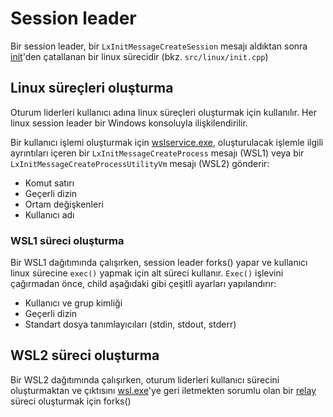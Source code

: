 # Session leader

Bir session leader, bir `LxInitMessageCreateSession` mesajı aldıktan sonra [init](init.md)'den çatallanan bir linux sürecidir (bkz. `src/linux/init.cpp`)

## Linux süreçleri oluşturma

Oturum liderleri kullanıcı adına linux süreçleri oluşturmak için kullanılır. Her linux session leader bir Windows konsoluyla ilişkilendirilir. 

Bir kullanıcı işlemi oluşturmak için [wslservice.exe](wslservice.exe.md), oluşturulacak işlemle ilgili ayrıntıları içeren bir `LxInitMessageCreateProcess` mesajı (WSL1) veya bir `LxInitMessageCreateProcessUtilityVm` mesajı (WSL2) gönderir:

- Komut satırı
- Geçerli dizin
- Ortam değişkenleri 
- Kullanıcı adı

### WSL1 süreci oluşturma

Bir WSL1 dağıtımında çalışırken, session leader forks() yapar ve kullanıcı linux sürecine `exec()` yapmak için alt süreci kullanır. `Exec()` işlevini çağırmadan önce, child aşağıdaki gibi çeşitli ayarları yapılandırır:

- Kullanıcı ve grup kimliği
- Geçerli dizin
- Standart dosya tanımlayıcıları (stdin, stdout, stderr)

## WSL2 süreci oluşturma

Bir WSL2 dağıtımında çalışırken, oturum liderleri kullanıcı sürecini oluşturmaktan ve çıktısını [wsl.exe](wsl.exe.md)'ye geri iletmekten sorumlu olan bir [relay](relay.md) süreci oluşturmak için forks()